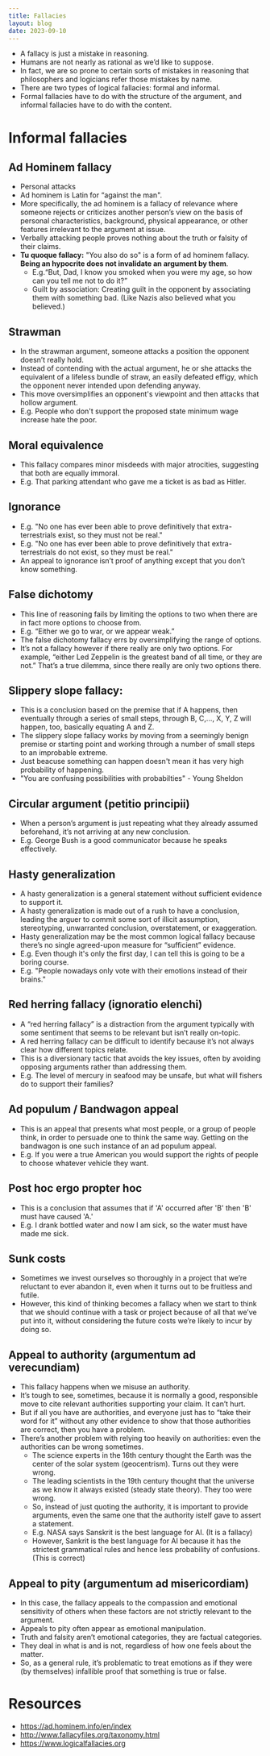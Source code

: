 ```yaml
---
title: Fallacies
layout: blog
date: 2023-09-10
---
```


- A fallacy is just a mistake in reasoning.
- Humans are not nearly as rational as we’d like to suppose.
- In fact, we are so prone to certain sorts of mistakes in reasoning that philosophers and logicians refer those mistakes by name.
- There are two types of logical fallacies: formal and informal.
- Formal fallacies have to do with the structure of the argument, and informal fallacies have to do with the content.

# Informal fallacies

## Ad Hominem fallacy

- Personal attacks
- Ad hominem is Latin for “against the man".
- More specifically, the ad hominem is a fallacy of relevance where someone rejects or criticizes another person’s view on the basis of personal characteristics, background, physical appearance, or other features irrelevant to the argument at issue.
- Verbally attacking people proves nothing about the truth or falsity of their claims.
- **Tu quoque fallacy:** "You also do so" is a form of ad hominem fallacy. **Being an hypocrite does not invalidate an argument by them**.
	- E.g.“But, Dad, I know you smoked when you were my age, so how can you tell me not to do it?”
	- Guilt by association: Creating guilt in the opponent by associating them with something bad. (Like Nazis also believed what you believed.)

## Strawman

- In the strawman argument, someone attacks a position the opponent doesn’t really hold.
- Instead of contending with the actual argument, he or she attacks the equivalent of a lifeless bundle of straw, an easily defeated effigy, which the opponent never intended upon defending anyway.
- This move oversimplifies an opponent's viewpoint and then attacks that hollow argument.
- E.g. People who don't support the proposed state minimum wage increase hate the poor.

## Moral equivalence

- This fallacy compares minor misdeeds with major atrocities, suggesting that both are equally immoral.
- E.g. That parking attendant who gave me a ticket is as bad as Hitler.

## Ignorance

- E.g. "No one has ever been able to prove definitively that extra-terrestrials exist, so they must not be real."
- E.g. "No one has ever been able to prove definitively that extra-terrestrials do not exist, so they must be real."
- An appeal to ignorance isn’t proof of anything except that you don’t know something.

## False dichotomy

- This line of reasoning fails by limiting the options to two when there are in fact more options to choose from.
- E.g. “Either we go to war, or we appear weak.”
- The false dichotomy fallacy errs by oversimplifying the range of options.
- It’s not a fallacy however if there really are only two options. For example, “either Led Zeppelin is the greatest band of all time, or they are not.” That’s a true dilemma, since there really are only two options there.

## Slippery slope fallacy:

- This is a conclusion based on the premise that if A happens, then eventually through a series of small steps, through B, C,…, X, Y, Z will happen, too, basically equating A and Z.
- The slippery slope fallacy works by moving from a seemingly benign premise or starting point and working through a number of small steps to an improbable extreme.
- Just beacuse something can happen doesn't mean it has very high probability of happening.
- "You are confusing possibilities with probabilties" - Young Sheldon

## Circular argument (petitio principii)

- When a person’s argument is just repeating what they already assumed beforehand, it’s not arriving at any new conclusion.
- E.g. George Bush is a good communicator because he speaks effectively.

## Hasty generalization

- A hasty generalization is a general statement without sufficient evidence to support it.
- A hasty generalization is made out of a rush to have a conclusion, leading the arguer to commit some sort of illicit assumption, stereotyping, unwarranted conclusion, overstatement, or exaggeration.
- Hasty generalization may be the most common logical fallacy because there’s no single agreed-upon measure for “sufficient” evidence.
- E.g. Even though it's only the first day, I can tell this is going to be a boring course.
- E.g. "People nowadays only vote with their emotions instead of their brains."

## Red herring fallacy (ignoratio elenchi)

- A “red herring fallacy” is a distraction from the argument typically with some sentiment that seems to be relevant but isn’t really on-topic.
- A red herring fallacy can be difficult to identify because it’s not always clear how different topics relate.
- This is a diversionary tactic that avoids the key issues, often by avoiding opposing arguments rather than addressing them.
- E.g. The level of mercury in seafood may be unsafe, but what will fishers do to support their families?

## Ad populum / Bandwagon appeal

- This is an appeal that presents what most people, or a group of people think, in order to persuade one to think the same way. Getting on the bandwagon is one such instance of an ad populum appeal.
- E.g. If you were a true American you would support the rights of people to choose whatever vehicle they want.

## Post hoc ergo propter hoc

- This is a conclusion that assumes that if 'A' occurred after 'B' then 'B' must have caused 'A.'
- E.g. I drank bottled water and now I am sick, so the water must have made me sick.

## Sunk costs

- Sometimes we invest ourselves so thoroughly in a project that we’re reluctant to ever abandon it, even when it turns out to be fruitless and futile.
- However, this kind of thinking becomes a fallacy when we start to think that we should continue with a task or project because of all that we’ve put into it, without considering the future costs we’re likely to incur by doing so.

## Appeal to authority (argumentum ad verecundiam)

- This fallacy happens when we misuse an authority.
- It’s tough to see, sometimes, because it is normally a good, responsible move to cite relevant authorities supporting your claim. It can’t hurt.
- But if all you have are authorities, and everyone just has to “take their word for it” without any other evidence to show that those authorities are correct, then you have a problem.
- There’s another problem with relying too heavily on authorities: even the authorities can be wrong sometimes.
    - The science experts in the 16th century thought the Earth was the center of the solar system (geocentrism). Turns out they were wrong.
    - The leading scientists in the 19th century thought that the universe as we know it always existed (steady state theory). They too were wrong.
    - So, instead of just quoting the authority, it is important to provide arguments, even the same one that the authority istelf gave to assert a statement.
    - E.g. NASA says Sanskrit is the best language for AI. (It is a fallacy)
    - However, Sankrit is the best language for AI because it has the strictest grammatical rules and hence less probability of confusions. (This is correct)

## Appeal to pity (argumentum ad misericordiam)

- In this case, the fallacy appeals to the compassion and emotional sensitivity of others when these factors are not strictly relevant to the argument.
- Appeals to pity often appear as emotional manipulation.
- Truth and falsity aren’t emotional categories, they are factual categories.
- They deal in what is and is not, regardless of how one feels about the matter.
- So, as a general rule, it’s problematic to treat emotions as if they were (by themselves) infallible proof that something is true or false.

# Resources
- <https://ad.hominem.info/en/index>
- <http://www.fallacyfiles.org/taxonomy.html>
- <https://www.logicalfallacies.org>